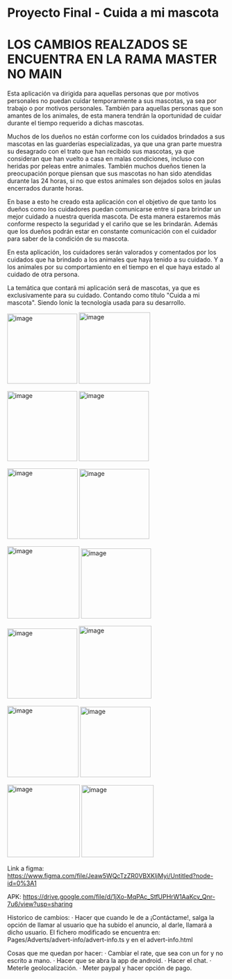 # Proyecto Final - Cuida a mi mascota

# LOS CAMBIOS REALZADOS SE ENCUENTRA EN LA RAMA MASTER NO MAIN

Esta aplicación va dirigida para aquellas personas que por motivos personales no puedan cuidar temporarmente a sus mascotas, ya sea por trabajo o por motivos personales. También para aquellas personas que son amantes de los animales, de esta manera tendrán la oportunidad de cuidar durante el tiempo requerido a dichas mascotas. 

Muchos de los dueños no están corforme con los cuidados brindados a sus mascotas en las guarderías especializadas, ya que una gran parte muestra su desagrado con el trato que han recibido sus mascotas, ya que consideran que han vuelto a casa en malas condiciones, incluso con heridas por peleas entre animales. También muchos dueños tienen la preocupación porque piensan que sus mascotas no han sido atendidas durante las 24 horas, si no que estos animales son dejados solos en jaulas encerrados durante horas.

En base a esto he creado esta aplicación con el objetivo de que tanto los dueños como los cuidadores puedan comunicarse entre sí para brindar un mejor cuidado a nuestra querida mascota. De esta manera estaremos más conforme respecto la seguridad y el cariño que se les brindarán. Además que los dueños podrán estar en constante comunicación con el cuidador para saber de la condición de su mascota. 

En esta aplicación, los cuidadores serán valorados y comentados por los cuidados que ha brindado a los animales que haya tenido a su cuidado. Y a los animales por su comportamiento en el tiempo en el que haya estado al cuidado de otra persona.

La temática que contará mi aplicación será de mascotas, ya que es exclusivamente para su cuidado. Contando como título "Cuida a mi mascota". 
Siendo Ionic la tecnología usada para su desarrollo.

<img width="161" alt="image" src="https://user-images.githubusercontent.com/91321987/157539359-16083353-8b09-40a0-8711-80c05911827a.png">             <img width="164" alt="image" src="https://user-images.githubusercontent.com/91321987/157540797-0aa7ea5a-cea8-4668-85c2-bfa429f9e227.png">

<img width="161" alt="image" src="https://user-images.githubusercontent.com/91321987/157540851-d6a8bd6c-31e4-499e-9795-335f4b664453.png">             <img width="161" alt="image" src="https://user-images.githubusercontent.com/91321987/157539482-e01c6573-afcb-4278-8962-d3afaa361ba5.png">

<img width="162" alt="image" src="https://user-images.githubusercontent.com/91321987/157539558-1c493a1d-c1d1-4d8c-bc75-11e9dd71cc4b.png">             <img width="161" alt="image" src="https://user-images.githubusercontent.com/91321987/157539621-28ea4a0a-d6d5-47e4-aebf-fa7c848c247f.png">

<img width="166" alt="image" src="https://user-images.githubusercontent.com/91321987/157539709-37c2ddc3-648b-472c-9f07-a868860957e6.png">             <img width="161" alt="image" src="https://user-images.githubusercontent.com/91321987/157539845-184f7305-87a5-4efc-a89f-ee0a849db22d.png">

<img width="161" alt="image" src="https://user-images.githubusercontent.com/91321987/157539936-e31e902d-4728-4013-b304-7204b39ddbeb.png">               <img width="167" alt="image" src="https://user-images.githubusercontent.com/91321987/157539985-01f53f92-d697-4711-9f58-1b2f72eebc63.png">

<img width="164" alt="image" src="https://user-images.githubusercontent.com/91321987/157540060-7159e3a1-d620-4b60-8eb7-a4162a436af8.png">             <img width="162" alt="image" src="https://user-images.githubusercontent.com/91321987/157540090-ee3d388a-c9f6-4985-8f74-bdb234ad3d9a.png">

<img width="167" alt="image" src="https://user-images.githubusercontent.com/91321987/157540513-3286a83b-1799-4d0a-b1af-72929ab4b9ad.png">             <img width="166" alt="image" src="https://user-images.githubusercontent.com/91321987/157540542-eacde35a-c01e-40d4-9245-313b8a077adb.png">

Link a figma: 
https://www.figma.com/file/Jeaw5WQcTzZR0VBXKljMyi/Untitled?node-id=0%3A1 

APK: https://drive.google.com/file/d/1jXo-MqPAc_StfUPHrW1AaKcv_Qnr-7u6/view?usp=sharing

Historico de cambios:
 · Hacer que cuando le de a ¡Contáctame!, salga la opción de llamar al usuario que ha subido el anuncio, al darle, llamará a dicho usuario. El fichero modificado se encuentra en: Pages/Adverts/advert-info/advert-info.ts y en el advert-info.html
 
 Cosas que me quedan por hacer:
  · Cambiar el rate, que sea con un for y no escrito a mano.
  · Hacer que se abra la app de android.
  · Hacer el chat.
  · Meterle geolocalización.
  · Meter paypal y hacer opción de pago.
